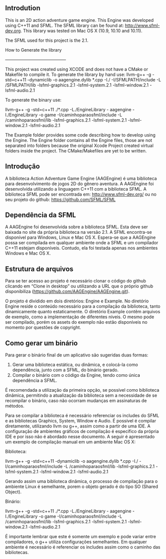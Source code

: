 Introdution
----------

This is an 2D action adventure game engine. This Engine was developed using C++11 and SFML. The SFML library can be found at: http://www.sfml-dev.org.
This library was tested on Mac OS X (10.9, 10.10 and 10.11).

The SFML used for this project is the 2.1.

How to Generate the library

——————————————

This project was created using XCODE and does not have a CMake or Makefile to compile it.
To generate the library by hand use:
llvm-g++ -g -std=c++11 -dynamiclib -o aagengine.dylib *.cpp  -I./ -I/SFMLPATH/include -L /SFMLPATH/lib -lsfml-graphics.2.1 -lsfml-system.2.1 -lsfml-window.2.1 -lsfml-audio.2.1

To generate the binary use:

llvm-g++ -g -std=c++11 ./*.cpp -L./EngineLibrary - aagengine -I./EngineLibrary  -o game -I/caminhoparaosfml/include  -L /caminhoparaosfml/lib -lsfml-graphics.2.1 -lsfml-system.2.1 -lsfml-window.2.1 -lsfml-audio.2.1

The Example folder provides some code describing how to develop using the Engine.
The Engine folder contains all the Engine files, those are not separated into folders because the original Xcode Project created virtual folders inside the project. The CMake/Makefiles are yet to be written.


Introdução
----------

A biblioteca Action Adventure Game Engine (AAGEngine) é uma biblioteca para desenvolvimento de jogos 2D do gênero aventura. A AAGEngine foi desenvolvida utilizando a linguagem C++11 com a biblioteca SFML. A biblioteca SFML pode ser encontrada em: http://www.sfml-dev.org/ ou no seu projeto do github: https://github.com/SFML/SFML

Dependência da SFML
-------------------

A AAGEngine foi desenvolvida sobre a biblioteca SFML. Esta deve ser baixada no site da própria biblioteca na versão 2.1. A SFML encontra-se disponível para Windows, Linux e Mac OS X. Espera-se que a AAGEngine possa ser compilada em qualquer ambiente onde a SFML e um compilador C++11 estejam disponíveis. Contudo, ela foi testada apenas nos ambientes Windows e Mac OS X.

Estrutura de arquivos
----------------------

Para se ter acesso ao projeto é necessário clonar o código do github clicando em “Clone in desktop” ou utilizando a URL que o próprio github disponibiliza  (https://github.com/AAGEngine/AAGEngine.git).

O projeto é dividido em dois diretórios: Engine e Example. No diretório Engine reside o conteúdo necessário para a compilação da biblioteca, tanto dinamicamente quanto estaticamente. O diretório Example contêm arquivos de exemplo, como a  implementação de diferentes níveis. O mesmo pode ser compilado, porém os assets do exemplo não estão disponíveis no momento por questões de copyright.

Como gerar um binário
----------------------

Para gerar o binário final de um aplicativo são sugeridas duas formas: 

1)    Gerar uma biblioteca estática, ou dinâmica, e colocá-la como dependência, junto com a SFML, do binário gerado.
2)    Compilar o binário com o código da Engine, tendo como única dependência a SFML.

É recomendada a utilização da primeira opção, se possível como biblioteca dinâmica, permitindo a atualização da biblioteca sem a necessidade de se recompilar o binário, caso não ocorram mudanças em assinaturas de métodos.

Para se compilar a biblioteca é necessário referenciar os includes do SFML e as bibliotecas Graphics, System, Window e Audio. É possível é compilar diretamente, utilizando llvm ou g++, assim como a partir de uma IDE. A configuração de ambientes gráficos de compilação é especifico da própria IDE e por isso não é abordado nesse documento.
A seguir é apresentado um exemplo de compilação manual em um ambiente Mac OS X:

Biblioteca:

llvm-g++ -g -std=c++11 -dynamiclib -o aagengine.dylib *.cpp  -I./ -I/caminhoparaosfml/include  -L /caminhoparaosfml/lib -lsfml-graphics.2.1 -lsfml-system.2.1 -lsfml-window.2.1 -lsfml-audio.2.1

Gerando assim uma biblioteca dinâmica, o processo de compilação para o ambiente Linux é semelhante, porem o objeto gerado é do tipo SO (Shared Object).

Binário:

llvm-g++ -g -std=c++11 ./*.cpp -L./EngineLibrary - aagengine -I./EngineLibrary  -o game -I/caminhoparaosfml/include  -L /caminhoparaosfml/lib -lsfml-graphics.2.1 -lsfml-system.2.1 -lsfml-window.2.1 -lsfml-audio.2.1

É importante lembrar que este é somente um exemplo e pode variar entre compiladores, o g++ utiliza configurações semelhantes. Em qualquer ambiente é necessário é referenciar os includes assim como o caminho das bibliotecas.
